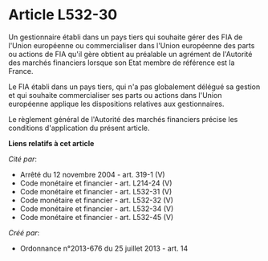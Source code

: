 # Article L532-30

Un gestionnaire établi dans un pays tiers qui souhaite gérer des FIA de l'Union européenne ou commercialiser dans l'Union
européenne des parts ou actions de FIA qu'il gère obtient au préalable un agrément de l'Autorité des marchés financiers
lorsque son Etat membre de référence est la France.

Le FIA établi dans un pays tiers, qui n'a pas globalement délégué sa gestion et qui souhaite commercialiser ses parts ou
actions dans l'Union européenne applique les dispositions relatives aux gestionnaires.

Le règlement général de l'Autorité des marchés financiers précise les conditions d'application du présent article.

**Liens relatifs à cet article**

_Cité par_:

  - Arrêté du 12 novembre 2004 - art. 319-1 (V)
  - Code monétaire et financier - art. L214-24 (V)
  - Code monétaire et financier - art. L532-31 (V)
  - Code monétaire et financier - art. L532-32 (V)
  - Code monétaire et financier - art. L532-34 (V)
  - Code monétaire et financier - art. L532-45 (V)

_Créé par_:

  - Ordonnance n°2013-676 du 25 juillet 2013 - art. 14
